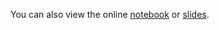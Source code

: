 You can also view the online [notebook](http://nbviewer.ipython.org/github/iit-cs429/main/blob/master/lectures/lec13/lm.ipynb) or [slides](https://rawgithub.com/iit-cs429/main/master/lectures/lec13/lm.slides.html).

